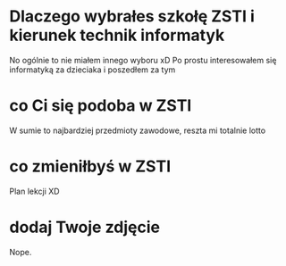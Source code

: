 # Dlaczego wybrałes szkołę ZSTI i kierunek technik informatyk
No ogólnie to nie miałem innego wyboru xD
Po prostu interesowałem się informatyką za dzieciaka i poszedłem za tym

# co Ci się podoba w ZSTI
W sumie to najbardziej przedmioty zawodowe, reszta mi totalnie lotto

# co zmieniłbyś w ZSTI
Plan lekcji XD

# dodaj Twoje zdjęcie
Nope.